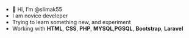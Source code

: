 - 👋 Hi, I’m @slimak55
- I am novice develeper
- Trying to learn something new, and experiment
- Working with **HTML**, **CSS**, **PHP**, **MYSQL**,**PGSQL**, **Bootstrap**, **Laravel**

<!---
slimak55/slimak55 is a ✨ special ✨ repository because its `README.md` (this file) appears on your GitHub profile.
You can click the Preview link to take a look at your changes.
--->
